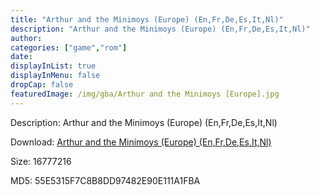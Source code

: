 ```yaml
---
title: "Arthur and the Minimoys (Europe) (En,Fr,De,Es,It,Nl)"
description: "Arthur and the Minimoys (Europe) (En,Fr,De,Es,It,Nl)"
author: 
categories: ["game","rom"]
date: 
displayInList: true
displayInMenu: false
dropCap: false
featuredImage: /img/gba/Arthur and the Minimoys [Europe].jpg
---
```


Description: Arthur and the Minimoys (Europe) (En,Fr,De,Es,It,Nl)

Download: <a style="text-decoration:underline;" href="https://mega.nz/#!eDJkRYBa!rGNCh0-KCP3wuwylsGwUFM52cQ2hRwJRzCEC-ny5-hc" target = "_blank" rel = "nofollow" > Arthur and the Minimoys (Europe) (En,Fr,De,Es,It,Nl)</a>

Size: 16777216

MD5: 55E5315F7C8B8DD97482E90E111A1FBA


